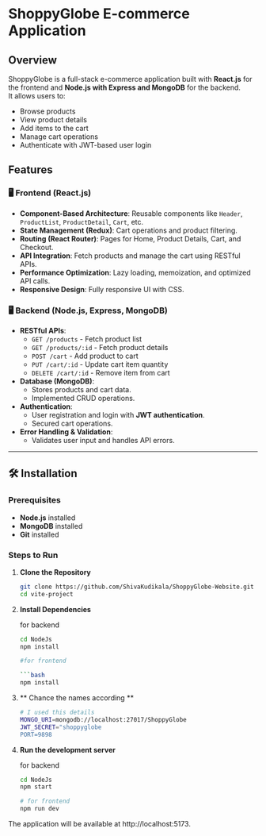 # ShoppyGlobe E-commerce Application

## Overview
ShoppyGlobe is a full-stack e-commerce application built with **React.js** for the frontend and **Node.js with Express and MongoDB** for the backend.  
It allows users to:
- Browse products
- View product details
- Add items to the cart
- Manage cart operations
- Authenticate with JWT-based user login

## Features

### 🖥️ Frontend (React.js)
- **Component-Based Architecture**: Reusable components like `Header`, `ProductList`, `ProductDetail`, `Cart`, etc.
- **State Management (Redux)**: Cart operations and product filtering.
- **Routing (React Router)**: Pages for Home, Product Details, Cart, and Checkout.
- **API Integration**: Fetch products and manage the cart using RESTful APIs.
- **Performance Optimization**: Lazy loading, memoization, and optimized API calls.
- **Responsive Design**: Fully responsive UI with CSS.

### 🖥️ Backend (Node.js, Express, MongoDB)
- **RESTful APIs**:
  - `GET /products` - Fetch product list
  - `GET /products/:id` - Fetch product details
  - `POST /cart` - Add product to cart
  - `PUT /cart/:id` - Update cart item quantity
  - `DELETE /cart/:id` - Remove item from cart
- **Database (MongoDB)**:
  - Stores products and cart data.
  - Implemented CRUD operations.
- **Authentication**:
  - User registration and login with **JWT authentication**.
  - Secured cart operations.
- **Error Handling & Validation**:
  - Validates user input and handles API errors.

---

## 🛠 Installation

### Prerequisites
- **Node.js** installed
- **MongoDB** installed
- **Git** installed


### Steps to Run

1. **Clone the Repository**

   ```bash
   git clone https://github.com/ShivaKudikala/ShoppyGlobe-Website.git
   cd vite-project
   
2. **Install Dependencies**

      for backend
      ```bash
      cd NodeJs
      npm install

      #for frontend
  
      ```bash
      npm install

3. ** Chance the names according **

   ```bash
   # I used this details
   MONGO_URI=mongodb://localhost:27017/ShoppyGlobe
   JWT_SECRET="shoppyglobe
   PORT=9898

4. **Run the development server**
   
   for backend
   ```bash
   cd NodeJs
   npm start
   
   # for frontend
   npm run dev
The application will be available at http://localhost:5173.

